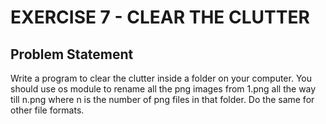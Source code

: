 # EXERCISE 7 - CLEAR THE CLUTTER
## Problem Statement
Write a program to clear the clutter inside a folder on your computer. You should use os module to rename all the png images from 1.png all the way till n.png where n is the number of png files in that folder. Do the same for other file formats.